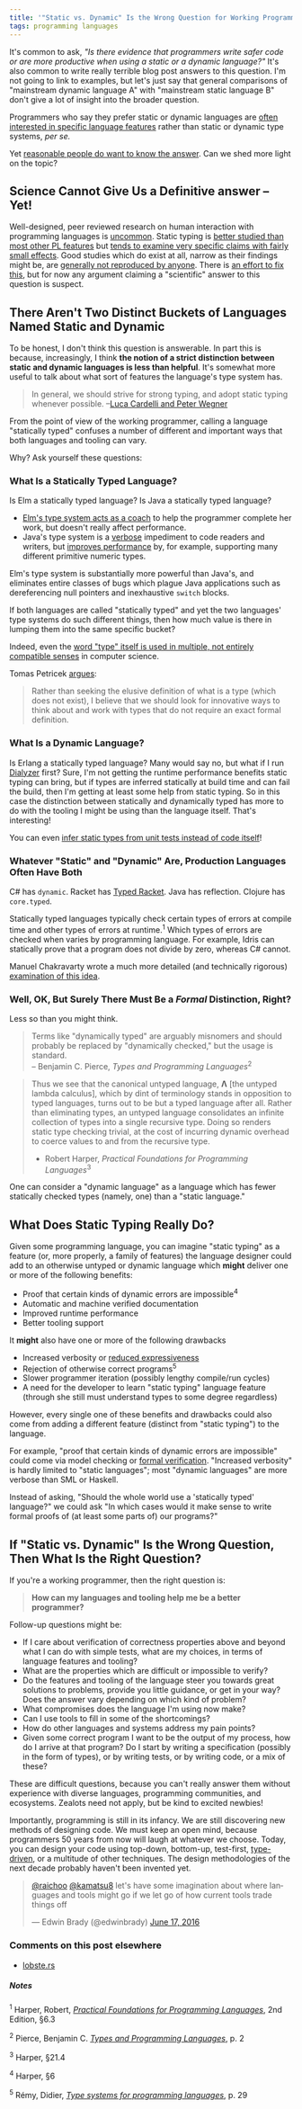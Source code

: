 ```yaml
---
title: '"Static vs. Dynamic" Is the Wrong Question for Working Programmers'
tags: programming languages
---
```


It's common to ask, _"Is there evidence that programmers write safer code
or are more productive when using a static or a dynamic language?"_ It's
also common to write really terrible blog post answers to this question. I'm
not going to link to examples, but let's just say that general comparisons of
"mainstream dynamic language A" with "mainstream static language B"
don't give a lot of insight into the broader question.

Programmers who say they prefer static or dynamic languages are [often 
interested in specific language features](https://www.ics.uci.edu/~lopes/teaching/inf212W12/readings/rdl04meijer.pdf)
rather than static or dynamic type systems, *per se.*

Yet [reasonable people do want to know the answer](http://rundis.github.io/blog/2016/type_confused.html).
Can we shed more light on the topic?

## Science Cannot Give Us a Definitive answer – Yet!

Well-designed, peer reviewed research on human interaction with
programming languages is [uncommon](https://jyx.jyu.fi/dspace/handle/123456789/47698).
Static typing is [better studied than most other PL features](https://www.quorumlanguage.com/evidence/evidence.pdf)
but
[tends to examine very specific claims with fairly small effects](http://danluu.com/empirical-pl/).
Good studies which do exist at all, narrow as their findings might be, are
[generally not reproduced by anyone](2016-06-17-Andreas-Stefik-on-PL-Human-Factors.html).
There is [an effort to fix this](http://www.cs.cmu.edu/~NatProg/programminglanguageusability/),
but for now any argument claiming a "scientific" answer to this question
is suspect.

## There Aren't Two Distinct Buckets of Languages Named Static and Dynamic

To be honest, I don't think this question is answerable. In part this is
because, increasingly, I think **the notion of a strict distinction between
static and dynamic languages is less than helpful**. It's somewhat more
useful to talk about what sort of features the language's type system has.

> In general, we should strive for strong typing, and adopt static typing 
> whenever possible.
> –[Luca Cardelli and Peter Wegner](http://web.cse.ohio-state.edu/~soundarajan.1/courses/788/cardelli85understanding.pdf)

From the point of view of the working programmer, calling a language 
"statically typed" confuses a number of different and important
ways that both languages and tooling can vary.

Why? Ask yourself these questions:

### What Is a Statically Typed Language?

Is Elm a statically typed language? Is Java a statically typed language?

* [Elm's type system acts as a coach](http://elm-lang.org/blog/compilers-as-assistants)
  to help the programmer complete her work, but doesn't really affect
  performance.
* Java's type system is a [verbose](http://openjdk.java.net/jeps/286)
  impediment to code readers and writers, but
  [improves performance](http://cr.openjdk.java.net/~jrose/values/values-0.html)
  by, for example, supporting many different primitive numeric types.

Elm's type system is substantially more powerful than Java's, and eliminates
entire classes of bugs which plague Java applications such as dereferencing
null pointers and inexhaustive `switch` blocks. 

If both languages are called "statically typed" and yet the two languages'
type systems do such different things, then how much value is there in
lumping them into the same specific bucket?

Indeed, even the [word "type" itself is used in multiple, not entirely
compatible senses](https://www.cl.cam.ac.uk/~srk31/research/papers/kell14in-author-version.pdf) in computer science.

Tomas Petricek [argues](http://tomasp.net/blog/2015/against-types/):

> Rather than seeking the elusive definition of what is a type (which does
> not exist), I believe that we should look for innovative ways to think
> about and work with types that do not require an exact formal definition.

### What Is a Dynamic Language?

Is Erlang a statically typed language? Many would say no, but what if I run
[Dialyzer](http://erlang.org/doc/man/dialyzer.html) first? Sure, I'm not
getting the runtime performance benefits static typing can bring, but
if types are inferred statically at build time and can fail the build, then
I'm getting at least some help from static typing. So in this case the
distinction between statically and dynamically typed has more to do with the
tooling I might be using than the language itself. That's interesting!

You can even [infer static types from unit tests instead of code itself](https://github.com/frenchy64/ambrosebs.com/blob/gh-pages/talks/dynamic%20inference%20boston%20pi%202016.pdf)!

### Whatever "Static" and "Dynamic" Are, Production Languages Often Have Both

C# has `dynamic`. Racket has [Typed Racket](https://docs.racket-lang.org/ts-guide/).
Java has reflection. Clojure has `core.typed`.

Statically typed languages typically check certain types of errors at compile
time and other types of errors at runtime.<sup>1</sup> Which types of errors 
are checked when varies by programming language. For example, Idris can 
statically prove that a program does not divide by zero, whereas C# cannot. 

Manuel Chakravarty wrote a much more detailed (and technically rigorous) 
[examination of this idea](http://justtesting.org/post/148297302871/static-versus-dynamic).

### Well, OK, But Surely There Must Be a _Formal_ Distinction, Right?

Less so than you might think.

> Terms like "dynamically typed" are arguably misnomers and should probably
> be replaced by "dynamically checked," but the usage is standard.<br/>
> – Benjamin C. Pierce, _Types and Programming Languages_<sup>2</sup>

> Thus we see that the canonical untyped language, **Λ** [the untyped
> lambda calculus], which by dint of
> terminology stands in opposition to typed languages, turns out to be but a
> typed language after all. Rather than eliminating types, an untyped
> language consolidates an infinite collection of types into a single
> recursive type. Doing so renders static type checking trivial, at the cost
> of incurring dynamic overhead to coerce values to and from the recursive
> type.<br/>
> - Robert Harper, _Practical Foundations for Programming Languages_<sup>3</sup>

One can consider a "dynamic language" as a language which has
fewer statically checked types (namely, one) than a "static language."

## What Does Static Typing Really Do?

Given some programming language, you can imagine "static typing" as a
feature (or, more properly, a family of features) the language designer
could add to an otherwise untyped or dynamic language which **might** deliver
one or more of the following benefits:

* Proof that certain kinds of dynamic errors are impossible<sup>4</sup>
* Automatic and machine verified documentation
* Improved runtime performance
* Better tooling support

It **might** also have one or more of the following drawbacks

* Increased verbosity or [reduced expressiveness](http://tratt.net/laurie/blog/entries/another_non_argument_in_type_systems.html)
* Rejection of otherwise correct programs<sup>5</sup>
* Slower programmer iteration (possibly lengthy compile/run cycles)
* A need for the developer to learn "static typing" language feature (through
  she still must understand types to some degree regardless)

However, every single one of these benefits and drawbacks could also come
from adding a different feature (distinct from "static typing") to the
language.

For example, "proof that certain kinds of dynamic errors are impossible"
could come via model checking or [formal verification](https://www.microsoft.com/en-us/research/project/vcc-a-verifier-for-concurrent-c/). 
"Increased verbosity" is hardly limited to "static languages"; most "dynamic languages"
are more verbose than SML or Haskell.

Instead of asking, "Should the whole world use a 'statically typed' language?"
we could ask "In which cases would it make sense to write formal proofs of
(at least some parts of) our programs?"

## If "Static vs. Dynamic" Is the Wrong Question, Then What Is the Right Question?

If you're a working programmer, then the right question is:

> **How can my languages and tooling help me be a better programmer?**

Follow-up questions might be:

*  If I care about verification of correctness properties above and beyond
   what I can do with simple tests, what are my choices, in terms of language
   features and tooling?
*  What are the properties which are difficult or impossible to verify?
*  Do the features and tooling of the language steer you towards great
   solutions to problems, provide you little guidance, or get in your way?
   Does the answer vary depending on which kind of problem?
*  What compromises does the language I'm using now make?
*  Can I use tools to fill in some of the shortcomings?
*  How do other languages and systems address my pain points?
*  Given some correct program I want to be the output of my process, how
   do I arrive at that program? Do I start by writing a specification
   (possibly in the form of types), or
   by writing tests, or by writing code, or a mix of these?

These are difficult questions, because you can't really answer them without
experience with diverse languages, programming communities,
and ecosystems. Zealots need not apply, but be kind to excited newbies!

Importantly, programming is still in its infancy. We are still discovering
new methods of designing code. We must keep an open mind, because programmers
50 years from now will laugh at whatever we choose. Today, you can design
your code using top-down, bottom-up, test-first,
[type-driven](https://www.manning.com/books/type-driven-development-with-idris),
or a multitude
of other techniques. The design methodologies of the next decade probably
haven't been invented yet.

<blockquote class="twitter-tweet" data-lang="en"><p lang="en" dir="ltr"><a href="https://twitter.com/raichoo">@raichoo</a> <a href="https://twitter.com/kamatsu8">@kamatsu8</a> let&#39;s have some imagination about where languages and tools might go if we let go of how current tools trade things off</p>&mdash; Edwin Brady (@edwinbrady) <a href="https://twitter.com/edwinbrady/status/743865720912609280">June 17, 2016</a></blockquote>

### Comments on this post elsewhere
* [lobste.rs](https://lobste.rs/s/nukuek/static_vs_dynamic_is_wrong_question)

##### Notes

<sup>1</sup> Harper, Robert, [_Practical Foundations for Programming Languages_](http://www.cs.cmu.edu/~rwh/pfpl.html), 2nd Edition, §6.3

<sup>2</sup> Pierce, Benjamin C. [_Types and Programming Languages_](https://www.cis.upenn.edu/~bcpierce/tapl/), p. 2

<sup>3</sup> Harper, §21.4

<sup>4</sup> Harper, §6

<sup>5</sup> Rémy, Didier, [_Type systems for programming languages_](http://gallium.inria.fr/~remy/mpri/cours1.pdf), p. 29
